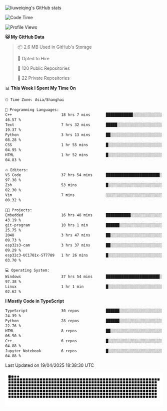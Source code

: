 ![liuweiqing's GitHub stats](https://github-readme-stats.vercel.app/api?username=14790897&show_icons=true&locale=cn&include_all_commits=true&count_private=true)

<!--START_SECTION:waka-->
![Code Time](http://img.shields.io/badge/Code%20Time-2%2C117%20hrs%202%20mins-blue)

![Profile Views](http://img.shields.io/badge/Profile%20Views-19-blue)

**🐱 My GitHub Data** 

> 📦 2.6 MB Used in GitHub's Storage 
 > 
> 💼 Opted to Hire
 > 
> 📜 120 Public Repositories 
 > 
> 🔑 22 Private Repositories 
 > 
📊 **This Week I Spent My Time On** 

```text
🕑︎ Time Zone: Asia/Shanghai

💬 Programming Languages: 
C++                      18 hrs 7 mins       ████████████░░░░░░░░░░░░░   46.57 % 
Text                     7 hrs 32 mins       █████░░░░░░░░░░░░░░░░░░░░   19.37 % 
Python                   3 hrs 13 mins       ██░░░░░░░░░░░░░░░░░░░░░░░   08.28 % 
CSS                      1 hr 55 mins        █░░░░░░░░░░░░░░░░░░░░░░░░   04.95 % 
HTML                     1 hr 52 mins        █░░░░░░░░░░░░░░░░░░░░░░░░   04.83 % 

🔥 Editors: 
VS Code                  37 hrs 54 mins      ████████████████████████░   97.38 % 
Zsh                      53 mins             █░░░░░░░░░░░░░░░░░░░░░░░░   02.30 % 
Vim                      7 mins              ░░░░░░░░░░░░░░░░░░░░░░░░░   00.32 % 

🐱‍💻 Projects: 
Embedded                 16 hrs 48 mins      ███████████░░░░░░░░░░░░░░   43.19 % 
git-program              10 hrs 1 min        ██████░░░░░░░░░░░░░░░░░░░   25.75 % 
2048                     3 hrs 47 mins       ██░░░░░░░░░░░░░░░░░░░░░░░   09.73 % 
esp32s3-cam              3 hrs 37 mins       ██░░░░░░░░░░░░░░░░░░░░░░░   09.29 % 
esp32c3-UC1701x-ST7789   1 hr 26 mins        █░░░░░░░░░░░░░░░░░░░░░░░░   03.70 % 

💻 Operating System: 
Windows                  37 hrs 54 mins      ████████████████████████░   97.38 % 
Linux                    1 hr 1 min          █░░░░░░░░░░░░░░░░░░░░░░░░   02.62 % 
```

**I Mostly Code in TypeScript** 

```text
TypeScript               30 repos            ██████░░░░░░░░░░░░░░░░░░░   24.39 % 
Python                   28 repos            ██████░░░░░░░░░░░░░░░░░░░   22.76 % 
HTML                     8 repos             ██░░░░░░░░░░░░░░░░░░░░░░░   06.50 % 
C++                      6 repos             █░░░░░░░░░░░░░░░░░░░░░░░░   04.88 % 
Jupyter Notebook         6 repos             █░░░░░░░░░░░░░░░░░░░░░░░░   04.88 % 
```




 Last Updated on 19/04/2025 18:38:30 UTC
<!--END_SECTION:waka-->

<picture>
  <source media="(prefers-color-scheme: dark)" srcset="https://raw.githubusercontent.com/14790897/14790897/output/github-contribution-grid-snake-dark.svg" />
  <source media="(prefers-color-scheme: light)" srcset="https://raw.githubusercontent.com/14790897/14790897/output/github-contribution-grid-snake.svg" />
  <img alt="github-snake" src="https://raw.githubusercontent.com/14790897/14790897/output/github-contribution-grid-snake.svg" />
</picture>
